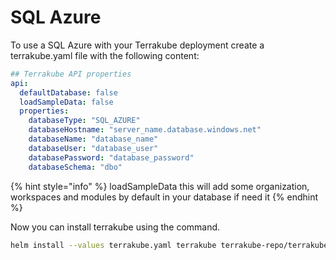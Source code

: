 # SQL Azure

To use a SQL Azure with your Terrakube deployment create a terrakube.yaml file with the following content:

```yaml
## Terrakube API properties
api:
  defaultDatabase: false
  loadSampleData: false
  properties:
    databaseType: "SQL_AZURE"
    databaseHostname: "server_name.database.windows.net"
    databaseName: "database_name"
    databaseUser: "database_user"
    databasePassword: "database_password"
    databaseSchema: "dbo"

```

{% hint style="info" %}
loadSampleData this will add some organization, workspaces and modules by default in your database if need it
{% endhint %}

Now you can install terrakube using the command.

```bash
helm install --values terrakube.yaml terrakube terrakube-repo/terrakube -n terrakube
```

